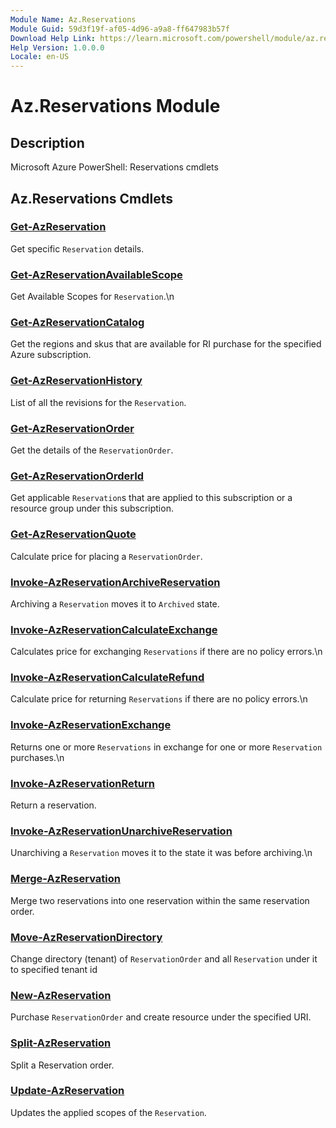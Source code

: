 ```yaml
---
Module Name: Az.Reservations
Module Guid: 59d3f19f-af05-4d96-a9a8-ff647983b57f
Download Help Link: https://learn.microsoft.com/powershell/module/az.reservations
Help Version: 1.0.0.0
Locale: en-US
---
```


# Az.Reservations Module
## Description
Microsoft Azure PowerShell: Reservations cmdlets

## Az.Reservations Cmdlets
### [Get-AzReservation](Get-AzReservation.md)
Get specific `Reservation` details.

### [Get-AzReservationAvailableScope](Get-AzReservationAvailableScope.md)
Get Available Scopes for `Reservation`.\n

### [Get-AzReservationCatalog](Get-AzReservationCatalog.md)
Get the regions and skus that are available for RI purchase for the specified Azure subscription.

### [Get-AzReservationHistory](Get-AzReservationHistory.md)
List of all the revisions for the `Reservation`.

### [Get-AzReservationOrder](Get-AzReservationOrder.md)
Get the details of the `ReservationOrder`.

### [Get-AzReservationOrderId](Get-AzReservationOrderId.md)
Get applicable `Reservation`s that are applied to this subscription or a resource group under this subscription.

### [Get-AzReservationQuote](Get-AzReservationQuote.md)
Calculate price for placing a `ReservationOrder`.

### [Invoke-AzReservationArchiveReservation](Invoke-AzReservationArchiveReservation.md)
Archiving a `Reservation` moves it to `Archived` state.

### [Invoke-AzReservationCalculateExchange](Invoke-AzReservationCalculateExchange.md)
Calculates price for exchanging `Reservations` if there are no policy errors.\n

### [Invoke-AzReservationCalculateRefund](Invoke-AzReservationCalculateRefund.md)
Calculate price for returning `Reservations` if there are no policy errors.\n

### [Invoke-AzReservationExchange](Invoke-AzReservationExchange.md)
Returns one or more `Reservations` in exchange for one or more `Reservation` purchases.\n

### [Invoke-AzReservationReturn](Invoke-AzReservationReturn.md)
Return a reservation.

### [Invoke-AzReservationUnarchiveReservation](Invoke-AzReservationUnarchiveReservation.md)
Unarchiving a `Reservation` moves it to the state it was before archiving.\n

### [Merge-AzReservation](Merge-AzReservation.md)
Merge two reservations into one reservation within the same reservation order.

### [Move-AzReservationDirectory](Move-AzReservationDirectory.md)
Change directory (tenant) of `ReservationOrder` and all `Reservation` under it to specified tenant id

### [New-AzReservation](New-AzReservation.md)
Purchase `ReservationOrder` and create resource under the specified URI.

### [Split-AzReservation](Split-AzReservation.md)
Split a Reservation order.

### [Update-AzReservation](Update-AzReservation.md)
Updates the applied scopes of the `Reservation`.

